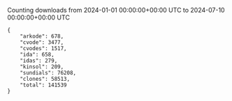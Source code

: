 
Counting downloads from 2024-01-01 00:00:00+00:00 UTC to 2024-07-10 00:00:00+00:00 UTC

```
{
    "arkode": 678,
    "cvode": 3477,
    "cvodes": 1517,
    "ida": 658,
    "idas": 279,
    "kinsol": 209,
    "sundials": 76208,
    "clones": 58513,
    "total": 141539
}
```
